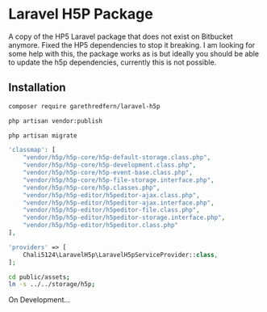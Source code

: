 # Laravel H5P Package 
A copy of the HP5 Laravel package that does not exist on Bitbucket anymore.
Fixed the HP5 dependencies to stop it breaking. I am looking for some help with this, the package works as is but ideally you should be able to update the h5p dependencies, currently this is not possible.

## Installation

```bash
composer require garethredfern/laravel-h5p
```

```bash
php artisan vendor:publish
```

```bash
php artisan migrate
```

```php
'classmap': [
    "vendor/h5p/h5p-core/h5p-default-storage.class.php",
    "vendor/h5p/h5p-core/h5p-development.class.php",
    "vendor/h5p/h5p-core/h5p-event-base.class.php",
    "vendor/h5p/h5p-core/h5p-file-storage.interface.php",
    "vendor/h5p/h5p-core/h5p.classes.php",
    "vendor/h5p/h5p-editor/h5peditor-ajax.class.php",
    "vendor/h5p/h5p-editor/h5peditor-ajax.interface.php",
    "vendor/h5p/h5p-editor/h5peditor-file.class.php",
    "vendor/h5p/h5p-editor/h5peditor-storage.interface.php",
    "vendor/h5p/h5p-editor/h5peditor.class.php"
],
```

```php
'providers' => [
    Chali5124\LaravelH5p\LaravelH5pServiceProvider::class,
];
```

```bash
cd public/assets;
ln -s ../../storage/h5p;  
```

On Development...
